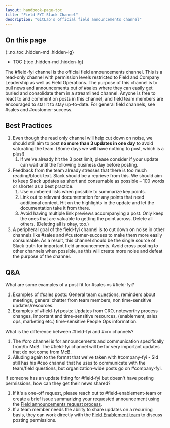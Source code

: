 ```yaml
---
layout: handbook-page-toc
title: "Field-FYI Slack Channel"
description: "GitLab's official field announcements channel"
---
```


## On this page
{:.no_toc .hidden-md .hidden-lg}

- TOC
{:toc .hidden-md .hidden-lg}

The #field-fyi channel is the official field announcements channel. This is a read-only channel with permission levels restricted to Field and Company Leadership as well as Field Operations. The purpose of this channel is to pull news and announcements out of #sales where they can easily get buried and consolidate them in a streamlined channel. Anyone is free to react to and comment on posts in this channel, and field team members are encouraged to star it to stay up-to-date. For general field channels, see #sales and #customer-success.

## Best Practices

1. Even though the read only channel will help cut down on noise, we should still aim to post **no more than 3 updates in one day** to avoid saturating the team. (Some days we will have nothing to post, which is a plus!)
   1. If we've already hit the 3 post limit, please consider if your update can wait until the following business day before posting.
1. Feedback from the team already stresses that there is too much reading/block text. Slack should be a reprieve from this. We should aim to keep Slack updates as short and consumable as possible – 100 words or shorter as a best practice.
   1. Use numbered lists when possible to summarize key points.
   1. Link out to relevant documentation for any points that need additional context. Hit on the highlights in the update and let the documentation take it from there.
   1. Avoid having multiple link previews accompanying a post. Only keep the ones that are valuable to getting the point across. Delete all others. (Deleting all is okay, too.)
1. A peripheral goal of the field-fyi channel is to cut down on noise in other channels like #sales and #customer-success to make them more easily consumable. As a result, this channel should be the single source of Slack truth for important field announcements. Avoid cross posting to other channels when possible, as this will create more noise and defeat the purpose of the channel.

## Q&A
What are some examples of a post fit for #sales vs #field-fyi? 
1. Examples of #sales posts: General team questions, reminders about meetings, general chatter from team members, non time-sensitive updates/resources. 
1. Examples of #field-fyi posts: Updates from CRO, noteworthy process changes, important and time-sensitive resources, (enablement, sales ops, marketing etc.) time-sensitive People Ops information. 

What is the difference between #field-fyi and #cro channels?
1. The #cro channel is for announcements and communication specifically from/to McB. The #field-fyi channel will be for very important updates that do not come from McB. 
1. Alluding again to the format that we've taken with #company-fyi - Sid still has his #ceo channel that he uses to communicate with the team/field questions, but organization-wide posts go on #company-fyi. 

If someone has an update fitting for #field-fyi but doesn't have posting permissions, how can they get their news shared? 
1. If it's a one-off request, please reach out to #field-enablement-team or create a brief issue summarizing your requested announcement using the [Field announcements request process](/handbook/sales/field-communications/#requesting-field-announcements). 
1. If a team member needs the ability to share updates on a recurring basis, they can work directly with the [Field Enablement team](/handbook/sales/field-operations/field-enablement/) to discuss posting permissions. 
